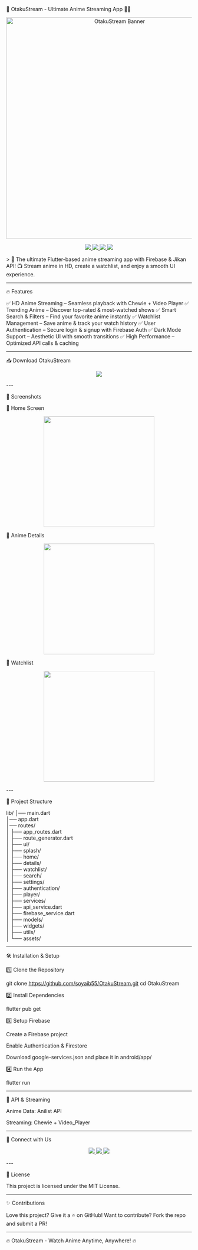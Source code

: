 🎌 OtakuStream - Ultimate Anime Streaming App 🎥🔥

<p align="center">
  <img src="https://your-image-url.com" width="600px" alt="OtakuStream Banner">
</p>  <p align="center">
  <a href="https://github.com/soyaib55/OtakuStream/stargazers">
    <img src="https://img.shields.io/github/stars/soyaib55/OtakuStream?style=for-the-badge&color=yellow">
  </a>
  <a href="https://github.com/soyaib55/OtakuStream/network/members">
    <img src="https://img.shields.io/github/forks/soyaib55/OtakuStream?style=for-the-badge&color=blue">
  </a>
  <a href="https://github.com/soyaib55/OtakuStream/issues">
    <img src="https://img.shields.io/github/issues/soyaib55/OtakuStream?style=for-the-badge&color=red">
  </a>
  <a href="https://github.com/soyaib55/OtakuStream/blob/main/LICENSE">
    <img src="https://img.shields.io/github/license/soyaib55/OtakuStream?style=for-the-badge&color=green">
  </a>
</p>  > 🚀 The ultimate Flutter-based anime streaming app with Firebase & Jikan API!
📺 Stream anime in HD, create a watchlist, and enjoy a smooth UI experience.




---

🔥 Features

✅ HD Anime Streaming – Seamless playback with Chewie + Video Player
✅ Trending Anime – Discover top-rated & most-watched shows
✅ Smart Search & Filters – Find your favorite anime instantly
✅ Watchlist Management – Save anime & track your watch history
✅ User Authentication – Secure login & signup with Firebase Auth
✅ Dark Mode Support – Aesthetic UI with smooth transitions
✅ High Performance – Optimized API calls & caching


---

📥 Download OtakuStream

<p align="center">
  <a href="https://your-download-link.com">
    <img src="https://img.shields.io/badge/Download-OtakuStream-blue?style=for-the-badge&logo=google-drive">
  </a>
</p>  
---

🎨 Screenshots

📌 Home Screen

<p align="center">
  <img src="https://your-image-url.com" width="300px">
</p>  📌 Anime Details

<p align="center">
  <img src="https://your-image-url.com" width="300px">
</p>  📌 Watchlist

<p align="center">
  <img src="https://your-image-url.com" width="300px">
</p>  
---

📂 Project Structure

lib/
│── main.dart                        
│── app.dart                          
│── routes/                          
│    ├── app_routes.dart             
│    ├── route_generator.dart       
│
├── ui/                             
│    ├── splash/                    
│    ├── home/                      
│    ├── details/                   
│    ├── watchlist/                 
│    ├── search/                    
│    ├── settings/                   
│    ├── authentication/             
│    ├── player/                     
│
├── services/                        
│    ├── api_service.dart            
│    ├── firebase_service.dart       
│
├── models/                          
│
├── widgets/                  
│
├── utils/                           
│
└── assets/


---

🛠 Installation & Setup

1️⃣ Clone the Repository

git clone https://github.com/soyaib55/OtakuStream.git cd OtakuStream

2️⃣ Install Dependencies

   flutter pub get

3️⃣ Setup Firebase

   Create a Firebase project

   Enable Authentication & Firestore

   Download google-services.json and place it in android/app/


4️⃣ Run the App

flutter run


---

📡 API & Streaming

Anime Data: Anilist API

Streaming: Chewie + Video_Player


---

🔗 Connect with Us

<p align="center">
  <a href="https://www.otakustream.com">
    <img src="https://img.shields.io/badge/Website-OtakuStream-blue?style=for-the-badge&logo=google-chrome">
  </a>
  <a href="https://twitter.com/OtakuStreamApp">
    <img src="https://img.shields.io/badge/Twitter-@OtakuStreamApp-blue?style=for-the-badge&logo=twitter">
  </a>
  <a href="https://instagram.com/OtakuStreamApp">
    <img src="https://img.shields.io/badge/Instagram-@OtakuStreamApp-orange?style=for-the-badge&logo=instagram">
  </a>
</p>  
---

📜 License

This project is licensed under the MIT License.


---

✨ Contributions

Love this project? Give it a ⭐ on GitHub!
Want to contribute? Fork the repo and submit a PR!



---

🔥 OtakuStream - Watch Anime Anytime, Anywhere! 🔥

